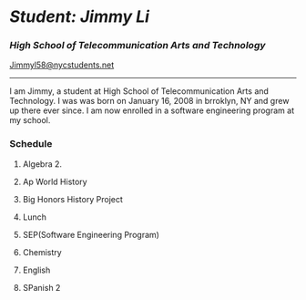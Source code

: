 # _Student: Jimmy Li_
###  _High School of Telecommunication Arts and Technology_
[Jimmyl58@nycstudents.net](gmail.com)

---

I am Jimmy, a student at High School of Telecommunication Arts and Technology. I was was born on January 16, 2008 in brroklyn, NY and grew up there ever since. I am now enrolled in a software engineering program at my school.
### **Schedule**
1. Algebra 2.

2. Ap World History
3. Big Honors History Project
4. Lunch
5. SEP(Software Engineering Program)
6. Chemistry
7. English
8. SPanish 2






